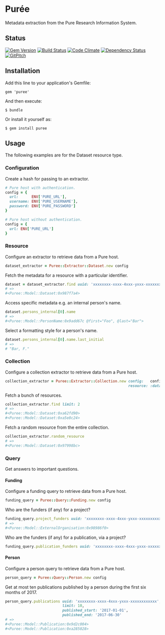 # Pur&#233;e

Metadata extraction from the Pure Research Information System.

## Status

[![Gem Version](https://badge.fury.io/rb/puree.svg)](https://badge.fury.io/rb/puree)
[![Build Status](https://semaphoreci.com/api/v1/aalbinclark/puree/branches/master/badge.svg)](https://semaphoreci.com/aalbinclark/puree)
[![Code Climate](https://codeclimate.com/github/lulibrary/puree/badges/gpa.svg)](https://codeclimate.com/github/lulibrary/puree)
[![Dependency Status](https://www.versioneye.com/user/projects/5899d253a86053003f389e1f/badge.svg?style=flat-square)](https://www.versioneye.com/user/projects/5899d253a86053003f389e1f)
[![GitPitch](https://gitpitch.com/assets/badge.svg)](https://gitpitch.com/lulibrary/puree)

## Installation

Add this line to your application's Gemfile:

    gem 'puree'

And then execute:

    $ bundle

Or install it yourself as:

    $ gem install puree


## Usage
The following examples are for the Dataset resource type.

### Configuration

Create a hash for passing to an extractor.

```ruby
# Pure host with authentication.
config = {
  url:      ENV['PURE_URL'],
  username: ENV['PURE_USERNAME'],
  password: ENV['PURE_PASSWORD']
}
```

```ruby
# Pure host without authentication.
config = {
  url: ENV['PURE_URL']
}
```

### Resource

Configure an extractor to retrieve data from a Pure host.

```ruby
dataset_extractor = Puree::Extractor::Dataset.new config
```

Fetch the metadata for a resource with a particular identifier.

```ruby
dataset = dataset_extractor.find uuid: 'xxxxxxxx-xxxx-4xxx-yxxx-xxxxxxxxxxxx'
# =>
#<Puree::Model::Dataset:0x987f7a4>
```

Access specific metadata e.g. an internal person's name.

```ruby
dataset.persons_internal[0].name
# =>
#<Puree::Model::PersonName:0x9add67c @first="Foo", @last="Bar">
```

Select a formatting style for a person's name.

```ruby
dataset.persons_internal[0].name.last_initial
# =>
# "Bar, F."
```

### Collection

Configure a collection extractor to retrieve data from a Pure host.

```ruby
collection_extractor = Puree::Extractor::Collection.new config:   config,
                                                        resource: :dataset
```

Fetch a bunch of resources.

```ruby
collection_extractor.find limit: 2
# =>
#<Puree::Model::Dataset:0xa62fd90>
#<Puree::Model::Dataset:0xa5e8c24>
```

Fetch a random resource from the entire collection.

```ruby
collection_extractor.random_resource
# =>
#<Puree::Model::Dataset:0x97998bc>
```

### Query

Get answers to important questions.

#### Funding

Configure a funding query to retrieve data from a Pure host.

```ruby
funding_query = Puree::Query::Funding.new config
```

Who are the funders (if any) for a project?

```ruby
funding_query.project_funders uuid: 'xxxxxxxx-xxxx-4xxx-yxxx-xxxxxxxxxxxx'
# =>
#<Puree::Model::ExternalOrganisation:0x98986f0>
```

Who are the funders (if any) for a publication, via a project?

```ruby
funding_query.publication_funders uuid: 'xxxxxxxx-xxxx-4xxx-yxxx-xxxxxxxxxxxx'
```

#### Person

Configure a person query to retrieve data from a Pure host.

```ruby
person_query = Puree::Query::Person.new config
```

Get at most ten publications published by a person during the first six months of 2017.

```ruby
person_query.publications uuid: 'xxxxxxxx-xxxx-4xxx-yxxx-xxxxxxxxxxxx',
                          limit: 10,
                          published_start: '2017-01-01',
                          published_end: '2017-06-30'
# =>
#<Puree::Model::Publication:0x9d2c004>
#<Puree::Model::Publication:0xa285028>
```